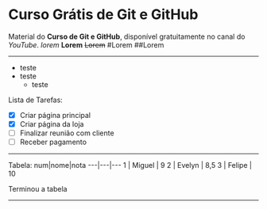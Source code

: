 # Curso Grátis de Git e GitHub
Material do **Curso de Git e GitHub**, disponível gratuitamente no canal do *YouTube*.
*lorem*
**Lorem**
~~Lorem~~
#Lorem
##Lorem
***

* teste
* teste
   * teste

Lista de Tarefas:
- [x] Criar página principal
- [x] Criar página da loja
- [ ] Finalizar reunião com cliente
- [ ] Receber pagamento

***
Tabela:
num|nome|nota
---|---|---
1 | Miguel | 9
2 | Evelyn | 8,5
3 | Felipe | 10

Terminou a tabela
***
